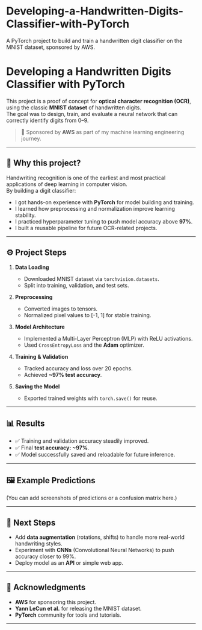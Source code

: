 # Developing-a-Handwritten-Digits-Classifier-with-PyTorch
A PyTorch project to build and train a handwritten digit classifier on the MNIST dataset, sponsored by AWS.

# Developing a Handwritten Digits Classifier with PyTorch

This project is a proof of concept for **optical character recognition (OCR)**, using the classic **MNIST dataset** of handwritten digits.  
The goal was to design, train, and evaluate a neural network that can correctly identify digits from 0–9.

> 🚀 Sponsored by **AWS** as part of my machine learning engineering journey.

---

## 📖 Why this project?
Handwriting recognition is one of the earliest and most practical applications of deep learning in computer vision.  
By building a digit classifier:
- I got hands-on experience with **PyTorch** for model building and training.  
- I learned how preprocessing and normalization improve learning stability.  
- I practiced hyperparameter tuning to push model accuracy above **97%**.  
- I built a reusable pipeline for future OCR-related projects.  

---

## ⚙️ Project Steps
1. **Data Loading**  
   - Downloaded MNIST dataset via `torchvision.datasets`.
   - Split into training, validation, and test sets.

2. **Preprocessing**  
   - Converted images to tensors.  
   - Normalized pixel values to [-1, 1] for stable training.

3. **Model Architecture**  
   - Implemented a Multi-Layer Perceptron (MLP) with ReLU activations.  
   - Used `CrossEntropyLoss` and the **Adam** optimizer.

4. **Training & Validation**  
   - Tracked accuracy and loss over 20 epochs.  
   - Achieved **~97% test accuracy**.

5. **Saving the Model**  
   - Exported trained weights with `torch.save()` for reuse.

---

## 📊 Results
- ✅ Training and validation accuracy steadily improved.  
- ✅ Final **test accuracy: ~97%**.  
- ✅ Model successfully saved and reloadable for future inference.

---

## 🖼️ Example Predictions
(You can add screenshots of predictions or a confusion matrix here.)

---

## 🔮 Next Steps
- Add **data augmentation** (rotations, shifts) to handle more real-world handwriting styles.  
- Experiment with **CNNs** (Convolutional Neural Networks) to push accuracy closer to 99%.  
- Deploy model as an **API** or simple web app.

---

## 🤝 Acknowledgments
- **AWS** for sponsoring this project.  
- **Yann LeCun et al.** for releasing the MNIST dataset.  
- **PyTorch** community for tools and tutorials.

---
